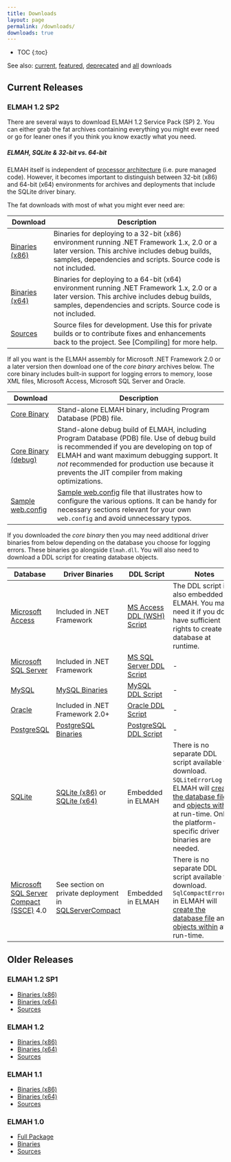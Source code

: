 ```yaml
---
title: Downloads
layout: page
permalink: /downloads/
downloads: true
---
```


* TOC 
{:toc}

See also: [current](http://code.google.com/p/elmah/downloads/list), [featured](http://code.google.com/p/elmah/downloads/list?can=3), [deprecated](http://code.google.com/p/elmah/downloads/list?can=4) and [all](http://code.google.com/p/elmah/downloads/list?can=1) downloads

## Current Releases

### ELMAH 1.2 SP2

There are several ways to download ELMAH 1.2 Service Pack (SP) 2. You can either grab the fat archives containing everything you might ever need or go for leaner ones if you think you know exactly what you need.

<div class="note info">
  <h5>ELMAH, SQLite &amp; 32-bit vs. 64-bit</h5>
  <p>
    ELMAH itself is independent of <a href="http://msdn.microsoft.com/en-us/library/system.reflection.processorarchitecture.aspx">processor architecture</a> (i.e. pure managed code). However, it becomes important to distinguish between 32-bit (x86) and 64-bit (x64) environments for archives and deployments that include the SQLite driver binary.
  </p>
</div>

The fat downloads with most of what you might ever need are:

| Download | Description |
|----------|-------------|
| [Binaries (x86)](http://code.google.com/p/elmah/downloads/detail?name=ELMAH-1.2-sp2-bin-x86.zip) | Binaries for deploying to a 32-bit (x86) environment running .NET Framework 1.x, 2.0 or a later version. This archive includes debug builds, samples, dependencies and scripts. Source code is not included. |
| [Binaries (x64)](http://code.google.com/p/elmah/downloads/detail?name=ELMAH-1.2-sp2-bin-x64.zip) | Binaries for deploying to a 64-bit (x64) environment running .NET Framework 1.x, 2.0 or a later version. This archive includes debug builds, samples, dependencies and scripts. Source code is not included. |
| [Sources](http://code.google.com/p/elmah/downloads/detail?name=ELMAH-1.2-sp2-src.zip)            | Source files for development. Use this for private builds or to contribute fixes and enhancements back to the project. See [Compiling] for more help. |

If all you want is the ELMAH assembly for Microsoft .NET Framework 2.0 or a later version then download one of the _core binary_ archives below. The core binary includes built-in support for logging errors to memory, loose XML files, Microsoft Access, Microsoft SQL Server and Oracle.

| Download | Description |
|----------|-------------|
| [Core Binary](http://code.google.com/p/elmah/downloads/detail?name=ELMAH-1.2-sp2-bin-core.zip)            | Stand-alone ELMAH binary, including Program Database (PDB) file. |
| [Core Binary (debug)](http://code.google.com/p/elmah/downloads/detail?name=ELMAH-1.2-sp2-dbg-core.zip)    | Stand-alone debug build of ELMAH, including Program Database (PDB) file. Use of debug build is recommended if you are developing on top of ELMAH and want maximum debugging support. It _not_ recommended for production use because it prevents the JIT compiler from making optimizations. |
| [Sample web.config](http://code.google.com/p/elmah/downloads/detail?name=ELMAH-1.2-sp2-sample-web.config) | [Sample web.config](http://1x.elmah.googlecode.com/hg-history/v1.2-sp2/samples/web.config) file that illustrates how to configure the various options. It can be handy for necessary sections relevant for your own `web.config` and avoid unnecessary typos. |

If you downloaded the _core binary_ then you may need additional driver binaries from below depending on the database you choose for logging errors. These binaries go alongside `Elmah.dll`. You will also need to download a DDL script for creating database objects.

| Database | Driver Binaries | DDL Script | Notes |
|----------|-----------------|------------|-------|
| [Microsoft Access](http://office.microsoft.com/access/) | Included in .NET Framework | [MS Access DDL (WSH) Script](http://code.google.com/p/elmah/downloads/detail?name=ELMAH-1.2-db-mkmdb.vbs) | The DDL script is also embedded in ELMAH. You may need it if you don't have sufficient rights to create the database at runtime. |
| [Microsoft SQL Server](http://www.microsoft.com/sqlserver/) | Included in .NET Framework | [MS SQL Server DDL Script](http://code.google.com/p/elmah/downloads/detail?name=ELMAH-1.2-db-SQLServer.sql) | - |
| [MySQL](http://www.mysql.com/) | [MySQL Binaries](http://code.google.com/p/elmah/downloads/detail?name=ELMAH-1.2-lib-MySql.zip) | [MySQL DDL Script](http://code.google.com/p/elmah/downloads/detail?name=ELMAH-1.2-db-MySql.sql) | - |
| [Oracle](http://www.oracle.com/) | Included in .NET Framework 2.0+ | [Oracle DDL Script](http://code.google.com/p/elmah/downloads/detail?name=ELMAH-1.2-db-Oracle.sql) | - |
| [PostgreSQL](http://www.postgresql.org/) | [PostgreSQL Binaries](http://code.google.com/p/elmah/downloads/detail?name=ELMAH-1.2-lib-Pgsql.zip) | [PostgreSQL DDL Script](http://code.google.com/p/elmah/downloads/detail?name=ELMAH-1.2-db-Pgsql.sql) | - |
| [SQLite](http://www.sqlite.org/) | [SQLite (x86)](http://code.google.com/p/elmah/downloads/detail?name=ELMAH-1.2-lib-SQLite-x32.zip) or [SQLite (x64)](http://code.google.com/p/elmah/downloads/detail?name=ELMAH-1.2-lib-SQLite-x64.zip) | Embedded in ELMAH | There is no separate DDL script available for download. `SQLiteErrorLog` in ELMAH will [create the database file](http://code.google.com/p/elmah/source/browse/src/Elmah/SQLiteErrorLog.cs?repo=1x&name=v1.2-sp2#122) and [objects within](http://code.google.com/p/elmah/source/browse/src/Elmah/SQLiteErrorLog.cs?repo=1x&name=v1.2-sp2#125) at run-time. Only the platform-specific driver binaries are needed. |
| [Microsoft SQL Server Compact (SSCE)](http://www.microsoft.com/sqlserver/en/us/editions/compact.aspx) 4.0 | See section on private deployment in [SQLServerCompact](https://code.google.com/p/elmah/wiki/SQLServerCompact) | Embedded in ELMAH | There is no separate DDL script available for download. `SqlCompactErrorLog` in ELMAH will [create the database file](http://code.google.com/p/elmah/source/browse/src/Elmah/SqlServerCompactErrorLog.cs?repo=1x&name=v1.2-sp2#107) and [objects within](http://code.google.com/p/elmah/source/browse/src/Elmah/SqlServerCompactErrorLog.cs?repo=1x&name=v1.2-sp2#129) at run-time. |

## Older Releases

### ELMAH 1.2 SP1

  * [Binaries (x86)](http://code.google.com/p/elmah/downloads/detail?name=ELMAH-1.2-sp1-bin-x86.zip)
  * [Binaries (x64)](http://code.google.com/p/elmah/downloads/detail?name=ELMAH-1.2-sp1-bin-x64.zip)
  * [Sources](http://code.google.com/p/elmah/downloads/detail?name=ELMAH-1.2-sp1-src.zip)

### ELMAH 1.2

  * [Binaries (x86)](http://code.google.com/p/elmah/downloads/detail?name=ELMAH-1.2-bin-x86.zip)
  * [Binaries (x64)](http://code.google.com/p/elmah/downloads/detail?name=ELMAH-1.2-bin-x64.zip)
  * [Sources](http://code.google.com/p/elmah/downloads/detail?name=ELMAH-1.2-src.zip)

### ELMAH 1.1

  * [Binaries (x86)](http://code.google.com/p/elmah/downloads/detail?name=ELMAH-1.1-bin.zip)
  * [Binaries (x64)](http://code.google.com/p/elmah/downloads/detail?name=ELMAH-1.1-bin-x64.zip)
  * [Sources](http://code.google.com/p/elmah/downloads/detail?name=ELMAH-1.1-src.zip)

### ELMAH 1.0

  * [Full Package](http://code.google.com/p/elmah/downloads/detail?name=ELMAH-1.0-bin.zip)
  * [Binaries](http://code.google.com/p/elmah/downloads/detail?name=ELMAH-1.0-bin.zip)
  * [Sources](http://code.google.com/p/elmah/downloads/detail?name=ELMAH-1.0-src.zip)
